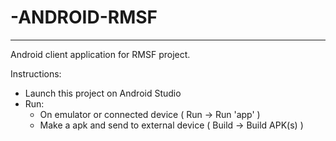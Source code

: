 # -ANDROID-RMSF
-----

Android client application for RMSF project.

Instructions:
* Launch this project on Android Studio
* Run:
    * On emulator or connected device ( Run &rightarrow; Run 'app' )
    * Make a apk and send to external device ( Build &rightarrow; Build APK(s) )